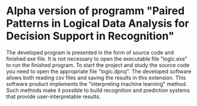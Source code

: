 # Alpha version of programm "Paired Patterns in Logical Data Analysis for Decision Support in Recognition"
The developed program is presented in the form of source code and finished exe file.
It is not necessary to open the executable file "logic.exe" to run the finished program.
To start the project and study the source code you need to open the appropriate file "logic.dproj".
The developed software allows both reading csv files and saving the results in this extension.
This software product implements the "interpreting machine learning" method.
Such methods make it possible to build recognition and prediction systems that provide user-interpretable results. 
